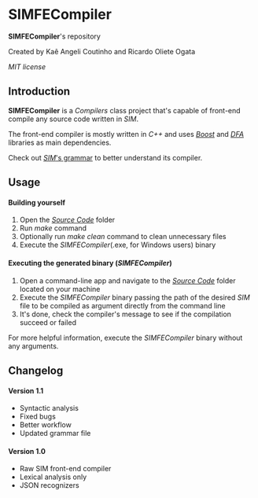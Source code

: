 # SIMFECompiler

**SIMFECompiler**'s repository

Created by Kaê Angeli Coutinho and Ricardo Oliete Ogata

_MIT license_

## Introduction

**SIMFECompiler** is a _Compilers_ class project that's capable of front-end compile any source code written in _SIM_.

The front-end compiler is mostly written in _C++_ and uses [_Boost_](http://www.boost.org) and [_DFA_](https://github.com/kaiky25/DFA) libraries as main dependencies.

Check out [_SIM_'s grammar](https://github.com/kaiky25/SIMFECompiler/blob/master/Documents/SIMGrammar.md) to better understand its compiler.

## Usage

#### Building yourself

<ol>
  <li>Open the <i><a href="https://github.com/kaiky25/SIMFECompiler/tree/master/Source%20Code">Source Code</a></i> folder</li>
  <li>Run <i>make</i> command</li>
  <li>Optionally run <i>make clean</i> command to clean unnecessary files</li>
  <li>Execute the <i>SIMFECompiler</i>(.exe, for Windows users) binary</li>
</ol>

#### Executing the generated binary (_SIMFECompiler_)

<ol>
  <li>Open a command-line app and navigate to the <i><a href="https://github.com/kaiky25/SIMFECompiler/tree/master/Source%20Code">Source Code</a></i> folder located on your machine</li>
  <li>Execute the <i>SIMFECompiler</i> binary passing the path of the desired <i>SIM</i> file to be compiled as argument directly from the command line</li>
  <li>It's done, check the compiler's message to see if the compilation succeed or failed</li>
</ol>

For more helpful information, execute the _SIMFECompiler_ binary without any arguments.

## Changelog

#### Version 1.1

<ul>
  <li>Syntactic analysis</li>
  <li>Fixed bugs</li>
  <li>Better workflow</li>
  <li>Updated grammar file</li>
</ul>

#### Version 1.0

<ul>
  <li>Raw SIM front-end compiler</li>
  <li>Lexical analysis only</li>
  <li>JSON recognizers</li>
</ul>
